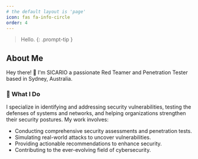 ```yaml
---
# the default layout is 'page'
icon: fas fa-info-circle
order: 4
---
```

> Hello.
{: .prompt-tip }
> 
## About Me

Hey there! 👋 I'm SICARIO a passionate Red Teamer and Penetration Tester based in Sydney, Australia.

### 🚀 What I Do

I specialize in identifying and addressing security vulnerabilities, testing the defenses of systems and networks, and helping organizations strengthen their security postures. My work involves:

- Conducting comprehensive security assessments and penetration tests.
- Simulating real-world attacks to uncover vulnerabilities.
- Providing actionable recommendations to enhance security.
- Contributing to the ever-evolving field of cybersecurity.
